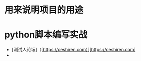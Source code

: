 # 用来说明项目的用途
# python脚本编写实战
- [测试人论坛]（[https://ceshiren.com）][https://ceshiren.com]
-

[https://ceshiren.com]: https://ceshiren.com）